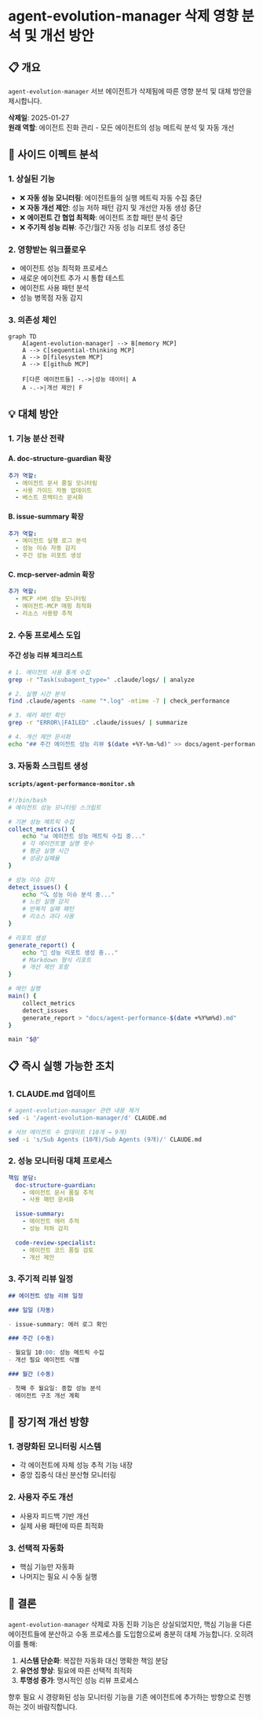 # agent-evolution-manager 삭제 영향 분석 및 개선 방안

## 📋 개요

`agent-evolution-manager` 서브 에이전트가 삭제됨에 따른 영향 분석 및 대체 방안을 제시합니다.

**삭제일**: 2025-01-27  
**원래 역할**: 에이전트 진화 관리 - 모든 에이전트의 성능 메트릭 분석 및 자동 개선

## 🚨 사이드 이펙트 분석

### 1. 상실된 기능

- ❌ **자동 성능 모니터링**: 에이전트들의 실행 메트릭 자동 수집 중단
- ❌ **자동 개선 제안**: 성능 저하 패턴 감지 및 개선안 자동 생성 중단
- ❌ **에이전트 간 협업 최적화**: 에이전트 조합 패턴 분석 중단
- ❌ **주기적 성능 리뷰**: 주간/월간 자동 성능 리포트 생성 중단

### 2. 영향받는 워크플로우

- 에이전트 성능 최적화 프로세스
- 새로운 에이전트 추가 시 통합 테스트
- 에이전트 사용 패턴 분석
- 성능 병목점 자동 감지

### 3. 의존성 체인

```mermaid
graph TD
    A[agent-evolution-manager] --> B[memory MCP]
    A --> C[sequential-thinking MCP]
    A --> D[filesystem MCP]
    A --> E[github MCP]

    F[다른 에이전트들] -.->|성능 데이터| A
    A -.->|개선 제안| F
```

## 💡 대체 방안

### 1. 기능 분산 전략

#### A. **doc-structure-guardian** 확장

```yaml
추가 역할:
  - 에이전트 문서 품질 모니터링
  - 사용 가이드 자동 업데이트
  - 베스트 프랙티스 문서화
```

#### B. **issue-summary** 확장

```yaml
추가 역할:
  - 에이전트 실행 로그 분석
  - 성능 이슈 자동 감지
  - 주간 성능 리포트 생성
```

#### C. **mcp-server-admin** 확장

```yaml
추가 역할:
  - MCP 서버 성능 모니터링
  - 에이전트-MCP 매핑 최적화
  - 리소스 사용량 추적
```

### 2. 수동 프로세스 도입

#### 주간 성능 리뷰 체크리스트

```bash
# 1. 에이전트 사용 통계 수집
grep -r "Task(subagent_type=" .claude/logs/ | analyze

# 2. 실행 시간 분석
find .claude/agents -name "*.log" -mtime -7 | check_performance

# 3. 에러 패턴 확인
grep -r "ERROR\|FAILED" .claude/issues/ | summarize

# 4. 개선 제안 문서화
echo "## 주간 에이전트 성능 리뷰 $(date +%Y-%m-%d)" >> docs/agent-performance-reviews.md
```

### 3. 자동화 스크립트 생성

#### `scripts/agent-performance-monitor.sh`

```bash
#!/bin/bash
# 에이전트 성능 모니터링 스크립트

# 기본 성능 메트릭 수집
collect_metrics() {
    echo "📊 에이전트 성능 메트릭 수집 중..."
    # 각 에이전트별 실행 횟수
    # 평균 실행 시간
    # 성공/실패율
}

# 성능 이슈 감지
detect_issues() {
    echo "🔍 성능 이슈 분석 중..."
    # 느린 실행 감지
    # 반복적 실패 패턴
    # 리소스 과다 사용
}

# 리포트 생성
generate_report() {
    echo "📄 성능 리포트 생성 중..."
    # Markdown 형식 리포트
    # 개선 제안 포함
}

# 메인 실행
main() {
    collect_metrics
    detect_issues
    generate_report > "docs/agent-performance-$(date +%Y%m%d).md"
}

main "$@"
```

## 📋 즉시 실행 가능한 조치

### 1. CLAUDE.md 업데이트

```bash
# agent-evolution-manager 관련 내용 제거
sed -i '/agent-evolution-manager/d' CLAUDE.md

# 서브 에이전트 수 업데이트 (10개 → 9개)
sed -i 's/Sub Agents (10개)/Sub Agents (9개)/' CLAUDE.md
```

### 2. 성능 모니터링 대체 프로세스

```yaml
책임 분담:
  doc-structure-guardian:
    - 에이전트 문서 품질 추적
    - 사용 패턴 문서화

  issue-summary:
    - 에이전트 에러 추적
    - 성능 저하 감지

  code-review-specialist:
    - 에이전트 코드 품질 검토
    - 개선 제안
```

### 3. 주기적 리뷰 일정

```markdown
## 에이전트 성능 리뷰 일정

### 일일 (자동)

- issue-summary: 에러 로그 확인

### 주간 (수동)

- 월요일 10:00: 성능 메트릭 수집
- 개선 필요 에이전트 식별

### 월간 (수동)

- 첫째 주 월요일: 종합 성능 분석
- 에이전트 구조 개선 계획
```

## 🎯 장기적 개선 방향

### 1. 경량화된 모니터링 시스템

- 각 에이전트에 자체 성능 추적 기능 내장
- 중앙 집중식 대신 분산형 모니터링

### 2. 사용자 주도 개선

- 사용자 피드백 기반 개선
- 실제 사용 패턴에 따른 최적화

### 3. 선택적 자동화

- 핵심 기능만 자동화
- 나머지는 필요 시 수동 실행

## 📌 결론

`agent-evolution-manager` 삭제로 자동 진화 기능은 상실되었지만, 핵심 기능을 다른 에이전트들에 분산하고 수동 프로세스를 도입함으로써 충분히 대체 가능합니다. 오히려 이를 통해:

1. **시스템 단순화**: 복잡한 자동화 대신 명확한 책임 분담
2. **유연성 향상**: 필요에 따른 선택적 최적화
3. **투명성 증가**: 명시적인 성능 리뷰 프로세스

향후 필요 시 경량화된 성능 모니터링 기능을 기존 에이전트에 추가하는 방향으로 진행하는 것이 바람직합니다.
